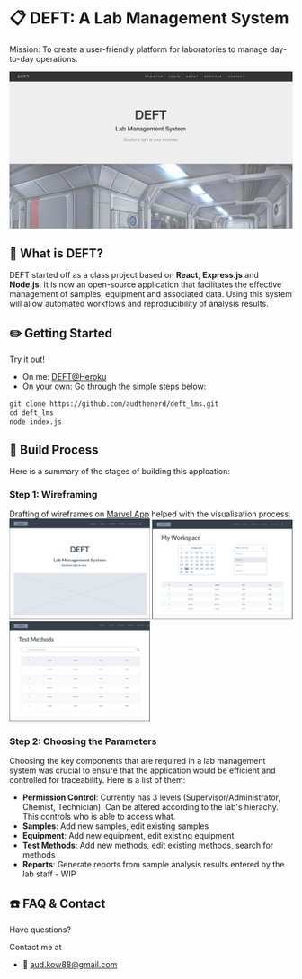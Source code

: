 # :clipboard: DEFT: A Lab Management System 
Mission: To create a user-friendly platform for laboratories to manage day-to-day operations. 

<img src="./images/deft-mainpage.png" width="800px" />


## :paperclip: What is DEFT?
DEFT started off as a class project based on <b>React</b>, <b>Express.js</b> and <b>Node.js</b>. It is now an open-source application that facilitates the effective management of samples, equipment and associated data. Using this system will allow automated workflows and reproducibility of analysis results.


## :pencil2: Getting Started
Try it out!
- On me: <a href="https://deft-lms.herokuapp.com/">DEFT@Heroku</a>
- On your own: Go through the simple steps below:
```
git clone https://github.com/audthenerd/deft_lms.git
cd deft_lms
node index.js
```

## :hammer: Build Process
Here is a summary of the stages of building this applcation:
  ### Step 1: Wireframing
  Drafting of wireframes on <a href="https://marvelapp.com/">Marvel App</a> helped with the visualisation process. <br>
  <img src="./images/deft-main-wf.png" width="250px" />
  <img src="./images/deft-ws-wf.png" width="250px" />
  <img src="./images/deft-tm-wf.png" width="250px" />
  
  ### Step 2: Choosing the Parameters
  Choosing the key components that are required in a lab management system was crucial to ensure that the application would   be efficient and controlled for traceability. Here is a list of them:<br>
  - <b>Permission Control</b>: Currently has 3 levels (Supervisor/Administrator, Chemist, Technician). Can be altered            according to the lab's hierachy. This controls who is able to access what.<br>
  - <b>Samples</b>: Add new samples, edit existing samples <br>
  - <b>Equipment</b>: Add new equipment, edit existing equipment <br>
  - <b>Test Methods</b>: Add new methods, edit existing methods, search for methods <br>
  - <b>Reports</b>: Generate reports from sample analysis results entered by the lab staff - WIP

## :phone: FAQ & Contact
Have questions?

Contact me at <br>
- :email: aud.kow88@gmail.com
  




